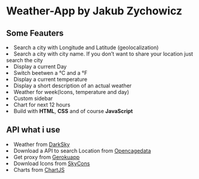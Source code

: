 # Weather-App by Jakub Zychowicz
<h2>Some Feauters</h2>
<li>Search a city with Longitude and Latitude (geolocalization)</li>
<li>Search a city with city name. If you don’t want to share your location just search the city</li>
<li>Display a current Day</li>
<li>Switch beetwen a °C and a °F</li>
<li>Display a current temperature</li>
<li>Display a short description of an actual weather</li>
<li>Weather for week(Icons, temperature and day)</li>
<li>Custom sidebar</li>
<li>Chart for next 12 hours</li>
<li>Build with <b>HTML</b>, <b>CSS</b> and of course <b>JavaScript</b></li>
<h2>API what i use</h2>
<li>Weather from <a href="https://darksky.net/">DarkSky</a></li>
<li>Download a API to search Location from <a href="https://opencagedata.com/">Opencagedata</a></li>
<li>Get proxy from <a href="https://cors-anywhere.herokuapp.com/">Gerokuapp</a></li>
<li>Download Icons from <a href="https://darkskyapp.github.io/skycons/">SkyCons</a></li>
<li>Charts from <a href="https://www.chartjs.org/">ChartJS</a></li>
